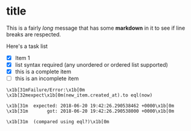 # title

This is a fairly *long* message that has some **markdown** in it to see if line breaks are respected.

Here's a task list

- [x] Item 1
- [x] list syntax required (any unordered or ordered list supported)
- [x] this is a complete item
- [ ] this is an incomplete item

```term
\x1b[31mFailure/Error:\x1b[0m \x1b[32mexpect\x1b[0m(new_item.created_at).to eql(now)

\x1b[31m  expected: 2018-06-20 19:42:26.290538462 +0000\x1b[0m
\x1b[31m       got: 2018-06-20 19:42:26.290538000 +0000\x1b[0m

\x1b[31m  (compared using eql?)\x1b[0m
```
